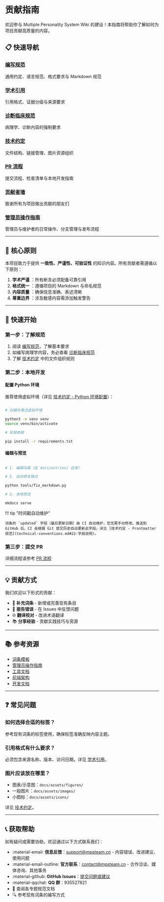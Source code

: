 # 贡献指南

欢迎参与 Multiple Personality System Wiki 的建设！本指南将帮助你了解如何为项目贡献高质量的内容。

## 📋 快速导航

### [编写规范](writing-guidelines.md)

通用约定、语言规范、格式要求与 Markdown 规范

### [学术引用](academic-citation.md)

引用格式、证据分级与来源要求

### [诊断临床规范](clinical-guidelines.md)

病理学、诊断内容的强制要求

### [技术约定](technical-conventions.md)

文件结构、链接管理、图片资源组织

### [PR 流程](pr-workflow.md)

提交流程、检查清单与本地开发指南

### [贡献者墙](contributors.md)

致谢所有为项目做出贡献的朋友们

### [管理员操作指南](../ADMIN_GUIDE.md)

管理员与维护者的日常操作、分支管理与发布流程

---

## 🎯 核心原则

本项目致力于提供 **一致性、严谨性、可验证性** 的知识内容。所有贡献者需遵循以下原则：

1. **学术严谨** ：所有断言必须配备可靠引用
2. **格式统一** ：遵循项目的 Markdown 与命名规范
3. **内容质量** ：确保信息准确、表述清晰
4. **尊重边界** ：涉及敏感内容需添加触发警告

---

## 🚀 快速开始

### 第一步：了解规范

1. 阅读 [编写规范](writing-guidelines.md)，了解基本要求
2. 如编写病理学内容，务必查看 [诊断临床规范](clinical-guidelines.md)
3. 了解 [技术约定](technical-conventions.md) 中的文件组织规则

### 第二步：本地开发

#### 配置 Python 环境

推荐使用虚拟环境（详见 [技术约定 - Python 环境配置](technical-conventions.md#7-python-环境配置)）：

```bash

# 创建并激活虚拟环境

python3 -m venv venv
source venv/bin/activate

# 安装依赖

pip install -r requirements.txt
```

#### 编辑与预览

```bash

# 1. 编辑词条（在 docs/entries/ 目录）

# 2. 自动修复格式

python tools/fix_markdown.py

# 3. 本地预览

mkdocs serve
```

!!! tip "时间戳自动维护"

    词条的 `updated` 字段（最后更新日期）由 CI 自动维护，您无需手动修改。推送到 GitHub 后，CI 会根据 Git 提交历史自动更新此字段。详见 [技术约定 - Frontmatter 规范](technical-conventions.md#22-字段说明)。

### 第三步：提交 PR

详细流程请参考 [PR 流程](pr-workflow.md)

---

## 💡 贡献方式

我们欢迎以下形式的贡献：

- 📝 **补充词条** - 新增或完善现有条目
- 🐛 **报告错误** - 在 Issues 中反馈问题
- 🌐 **翻译校对** - 改进术语翻译
- 📚 **分享经验** - 贡献实践技巧与资源

---

## 📚 参考资源

- [词条模板](../TEMPLATE_ENTRY.md)
- [管理员操作指南](../ADMIN_GUIDE.md)
- [工具文档](../tools/README.md)
- [前端架构](../dev/THEME_GUIDE.md)
- [开发文档](../dev/)

---

## ❓ 常见问题

### 如何选择合适的标签？

参考现有词条的标签使用，确保标签准确反映内容主题。

### 引用格式有什么要求？

必须包含来源名称、版本、访问日期。详见 [学术引用](academic-citation.md)。

### 图片应该放在哪里？

- 图表/示意图：`docs/assets/figures/`
- 一般图片：`docs/assets/images/`
- 小图标：`docs/assets/icons/`

详见 [技术约定](technical-conventions.md#图片资源组织)。

---

## 📞 获取帮助

如有疑问或需要协助，欢迎通过以下方式联系我们：

- :material-email: **信息反馈**：[support@mpsteam.cn](mailto:support@mpsteam.cn) - 内容错误、改进建议、使用问题
- :material-email-outline: **官方联系**：[contact@mpsteam.cn](mailto:contact@mpsteam.cn) - 合作洽谈、媒体咨询、其他事务
- :material-github: **GitHub Issues**：[提交问题或建议](https://github.com/mps-team-cn/Multiple_personality_system_wiki/issues)
- :material-qqchat: **QQ 群**：935527821
- 📖 查阅各专题规范文档
- 🔍 参考现有词条的编写方式
